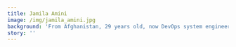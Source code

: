 ```yaml
---
title: Jamila Amini
image: /img/jamila_amini.jpg
background: 'From Afghanistan, 29 years old, now DevOps system engineer at Swisscom.'
story: ''
---
```


